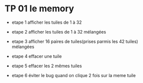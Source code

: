 # TP 01 le memory

- etape 1
  afficher les tuiles de 1 à 32

- etape 2
  afficher les tuiles de 1 à 32 mélangées

- etape 3
  afficher 16 paires de tuiles(prises parmis les 42 tuiles) mélangées

- etape 4
  effacer une tuile

- etape 5
  effacer les 2 mêmes tuiles

- etape 6
  éviter le bug quand on clique 2 fois sur la meme tuile

